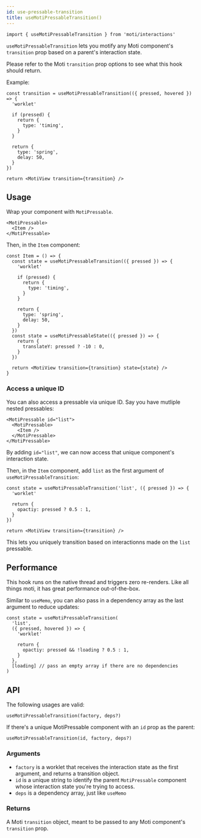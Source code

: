```yaml
---
id: use-pressable-transition
title: useMotiPressableTransition()
---
```


```tsx
import { useMotiPressableTransition } from 'moti/interactions'
```

`useMotiPressableTransition` lets you motify any Moti component's `transition` prop based on a parent's interaction state.

Please refer to the Moti `transition` prop options to see what this hook should return.

Example:

```tsx
const transition = useMotiPressableTransition(({ pressed, hovered }) => {
  'worklet'

  if (pressed) {
    return {
      type: 'timing',
    }
  }

  return {
    type: 'spring',
    delay: 50,
  }
})

return <MotiView transition={transition} />
```

## Usage

Wrap your component with `MotiPressable`.

```tsx
<MotiPressable>
  <Item />
</MotiPressable>
```

Then, in the `Item` component:

```tsx
const Item = () => {
  const state = useMotiPressableTransition(({ pressed }) => {
    'worklet'

    if (pressed) {
      return {
        type: 'timing',
      }
    }

    return {
      type: 'spring',
      delay: 50,
    }
  })
  const state = useMotiPressableState(({ pressed }) => {
    return {
      translateY: pressed ? -10 : 0,
    }
  })

  return <MotiView transition={transition} state={state} />
}
```

### Access a unique ID

You can also access a pressable via unique ID. Say you have mutliple nested pressables:

```tsx
<MotiPressable id="list">
  <MotiPressable>
    <Item />
  </MotiPressable>
</MotiPressable>
```

By adding `id="list"`, we can now access that unique component's interaction state.

Then, in the `Item` component, add `list` as the first argument of `useMotiPressableTransition`:

```tsx
const state = useMotiPressableTransition('list', ({ pressed }) => {
  'worklet'

  return {
    opactiy: pressed ? 0.5 : 1,
  }
})

return <MotiView transition={transition} />
```

This lets you uniquely transition based on interactionns made on the `list` pressable.

## Performance

This hook runs on the native thread and triggers zero re-renders. Like all things moti, it has great performance out-of-the-box.

Similar to `useMemo`, you can also pass in a dependency array as the last argument to reduce updates:

```tsx
const state = useMotiPressableTransition(
  'list',
  ({ pressed, hovered }) => {
    'worklet'

    return {
      opactiy: pressed && !loading ? 0.5 : 1,
    }
  },
  [loading] // pass an empty array if there are no dependencies
)
```

## API

The following usages are valid:

```tsx
useMotiPressableTransition(factory, deps?)
```

If there's a unique MotiPressable component with an `id` prop as the parent:

```tsx
useMotiPressableTransition(id, factory, deps?)
```

### Arguments

- `factory` is a worklet that receives the interaction state as the first argument, and returns a transition object.
- `id` is a unique string to identify the parent `MotiPressable` component whose interaction state you're trying to access.
- `deps` is a dependency array, just like `useMemo`

### Returns

A Moti `transition` object, meant to be passed to any Moti component's `transition` prop.
